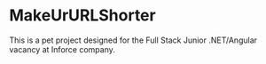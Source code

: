 # MakeUrURLShorter
This is a pet project designed for the Full Stack Junior .NET/Angular vacancy at Inforce company.
